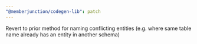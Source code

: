 ```yaml
---
"@memberjunction/codegen-lib": patch
---
```


Revert to prior method for naming conflicting entities (e.g. where same table name already has an entity in another schema)
